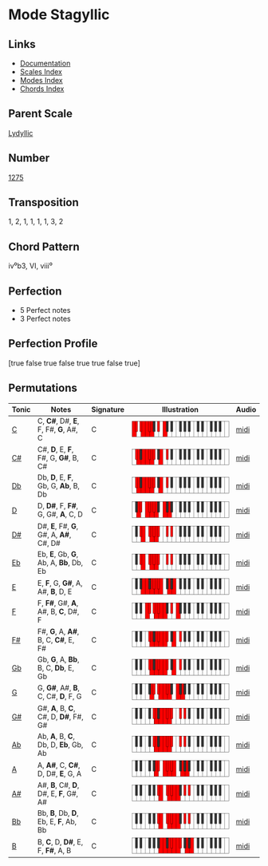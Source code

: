 # Mode Stagyllic

## Links

- [Documentation](README.md)
- [Scales Index](Scales.md)
- [Modes Index](Modes.md)
- [Chords Index](Chords.md)

## Parent Scale

[Lydyllic](ScaleLydyllic.md)

## Number

[1275](https://ianring.com/musictheory/scales/1275)

## Transposition

1, 2, 1, 1, 1, 1, 3, 2

## Chord Pattern

iv⁰b3, VI, viii⁰

## Perfection

- 5 Perfect notes
- 3 Perfect notes

## Perfection Profile

[true false true false true true false true]

## Permutations

| Tonic | Notes | Signature | Illustration | Audio |
|-------|-------|-----------|--------------|-------|
| [C](ModeCNaturalStagyllic.md) | C, **C#**, D#, **E**, F, F#, **G**, A#, C | C | ![CNaturalStagyllic](ModeCNaturalStagyllic.png) | [midi](https://github.com/edipermadi/music/blob/main/docs/ModeCNaturalStagyllic.mid?raw=true) |
| [C#](ModeCSharpStagyllic.md) | C#, **D**, E, **F**, F#, G, **G#**, B, C# | C | ![CSharpStagyllic](ModeCSharpStagyllic.png) | [midi](https://github.com/edipermadi/music/blob/main/docs/ModeCSharpStagyllic.mid?raw=true) |
| [Db](ModeDFlatStagyllic.md) | Db, **D**, E, **F**, Gb, G, **Ab**, B, Db | C | ![DFlatStagyllic](ModeDFlatStagyllic.png) | [midi](https://github.com/edipermadi/music/blob/main/docs/ModeDFlatStagyllic.mid?raw=true) |
| [D](ModeDNaturalStagyllic.md) | D, **D#**, F, **F#**, G, G#, **A**, C, D | C | ![DNaturalStagyllic](ModeDNaturalStagyllic.png) | [midi](https://github.com/edipermadi/music/blob/main/docs/ModeDNaturalStagyllic.mid?raw=true) |
| [D#](ModeDSharpStagyllic.md) | D#, **E**, F#, **G**, G#, A, **A#**, C#, D# | C | ![DSharpStagyllic](ModeDSharpStagyllic.png) | [midi](https://github.com/edipermadi/music/blob/main/docs/ModeDSharpStagyllic.mid?raw=true) |
| [Eb](ModeEFlatStagyllic.md) | Eb, **E**, Gb, **G**, Ab, A, **Bb**, Db, Eb | C | ![EFlatStagyllic](ModeEFlatStagyllic.png) | [midi](https://github.com/edipermadi/music/blob/main/docs/ModeEFlatStagyllic.mid?raw=true) |
| [E](ModeENaturalStagyllic.md) | E, **F**, G, **G#**, A, A#, **B**, D, E | C | ![ENaturalStagyllic](ModeENaturalStagyllic.png) | [midi](https://github.com/edipermadi/music/blob/main/docs/ModeENaturalStagyllic.mid?raw=true) |
| [F](ModeFNaturalStagyllic.md) | F, **F#**, G#, **A**, A#, B, **C**, D#, F | C | ![FNaturalStagyllic](ModeFNaturalStagyllic.png) | [midi](https://github.com/edipermadi/music/blob/main/docs/ModeFNaturalStagyllic.mid?raw=true) |
| [F#](ModeFSharpStagyllic.md) | F#, **G**, A, **A#**, B, C, **C#**, E, F# | C | ![FSharpStagyllic](ModeFSharpStagyllic.png) | [midi](https://github.com/edipermadi/music/blob/main/docs/ModeFSharpStagyllic.mid?raw=true) |
| [Gb](ModeGFlatStagyllic.md) | Gb, **G**, A, **Bb**, B, C, **Db**, E, Gb | C | ![GFlatStagyllic](ModeGFlatStagyllic.png) | [midi](https://github.com/edipermadi/music/blob/main/docs/ModeGFlatStagyllic.mid?raw=true) |
| [G](ModeGNaturalStagyllic.md) | G, **G#**, A#, **B**, C, C#, **D**, F, G | C | ![GNaturalStagyllic](ModeGNaturalStagyllic.png) | [midi](https://github.com/edipermadi/music/blob/main/docs/ModeGNaturalStagyllic.mid?raw=true) |
| [G#](ModeGSharpStagyllic.md) | G#, **A**, B, **C**, C#, D, **D#**, F#, G# | C | ![GSharpStagyllic](ModeGSharpStagyllic.png) | [midi](https://github.com/edipermadi/music/blob/main/docs/ModeGSharpStagyllic.mid?raw=true) |
| [Ab](ModeAFlatStagyllic.md) | Ab, **A**, B, **C**, Db, D, **Eb**, Gb, Ab | C | ![AFlatStagyllic](ModeAFlatStagyllic.png) | [midi](https://github.com/edipermadi/music/blob/main/docs/ModeAFlatStagyllic.mid?raw=true) |
| [A](ModeANaturalStagyllic.md) | A, **A#**, C, **C#**, D, D#, **E**, G, A | C | ![ANaturalStagyllic](ModeANaturalStagyllic.png) | [midi](https://github.com/edipermadi/music/blob/main/docs/ModeANaturalStagyllic.mid?raw=true) |
| [A#](ModeASharpStagyllic.md) | A#, **B**, C#, **D**, D#, E, **F**, G#, A# | C | ![ASharpStagyllic](ModeASharpStagyllic.png) | [midi](https://github.com/edipermadi/music/blob/main/docs/ModeASharpStagyllic.mid?raw=true) |
| [Bb](ModeBFlatStagyllic.md) | Bb, **B**, Db, **D**, Eb, E, **F**, Ab, Bb | C | ![BFlatStagyllic](ModeBFlatStagyllic.png) | [midi](https://github.com/edipermadi/music/blob/main/docs/ModeBFlatStagyllic.mid?raw=true) |
| [B](ModeBNaturalStagyllic.md) | B, **C**, D, **D#**, E, F, **F#**, A, B | C | ![BNaturalStagyllic](ModeBNaturalStagyllic.png) | [midi](https://github.com/edipermadi/music/blob/main/docs/ModeBNaturalStagyllic.mid?raw=true) |
